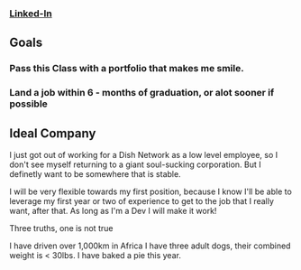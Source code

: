 ### [Linked-In](https://www.linkedin.com/in/cole-williams-b4824210b/)


## Goals

### Pass this Class with a portfolio that makes me smile.

### Land a job within 6 - months of graduation, or alot sooner if possible


## Ideal Company

I just got out of working for a Dish Network as a low level employee, so I don't see myself returning to a giant soul-sucking corporation.  But I definetly want to be somewhere that is stable.

I will be very flexible towards my first position, because I know I'll be able to leverage my first year or two of experience to get to the job that I really want, after that.  As long as I'm a Dev I will make it work!





Three truths, one is not true

I have driven over 1,000km in Africa
I have three adult dogs, their combined weight is < 30lbs.
I have baked a pie this year.